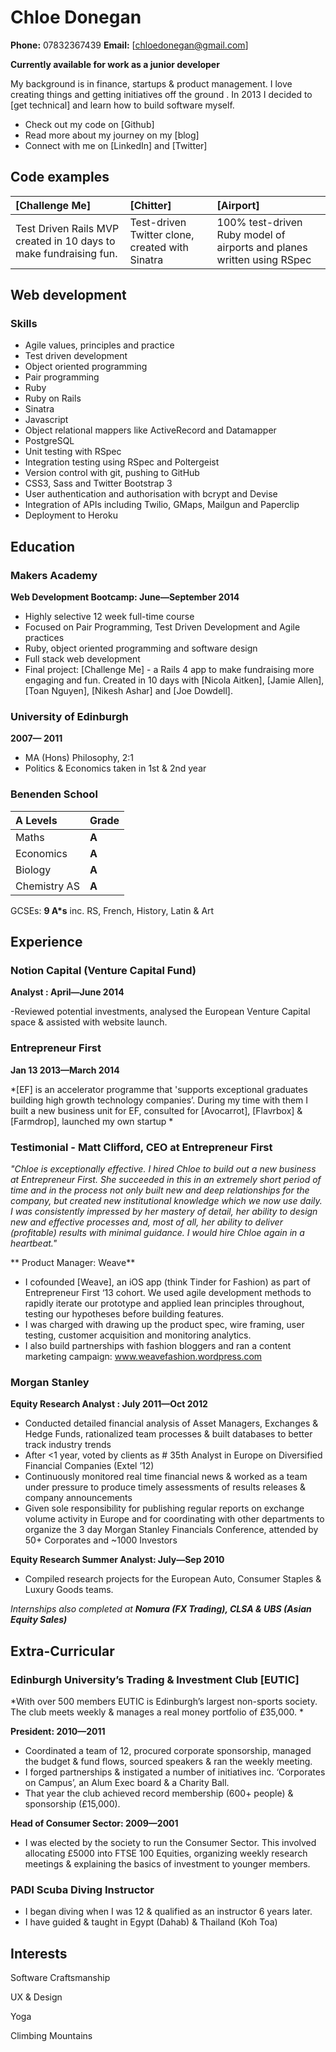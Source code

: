 Chloe Donegan
==============

**Phone:** 07832367439
**Email:** [chloedonegan@gmail.com]


**Currently available for work as a junior developer**

My background is in finance, startups & product management.
I love creating things and getting initiatives off the ground . In 2013 I decided to [get technical] and learn how to build software myself.

- Check out my code on [Github]
- Read more about my journey on my [blog]
- Connect with me on [LinkedIn] and [Twitter]

Code examples
-------------

| [Challenge Me] | [Chitter] | [Airport] |
|:--------------- |:-------- |:--------- |
| Test Driven Rails MVP created in 10 days to make fundraising fun. | Test-driven Twitter clone, created with Sinatra | 100% test-driven Ruby model of airports and planes written using RSpec |


Web development
---------------

### Skills

  - Agile values, principles and practice
  - Test­ driven development
  - Object­ oriented programming
  - Pair programming
  - Ruby
  - Ruby on Rails
  - Sinatra
  - Javascript
  - Object relational mappers like ActiveRecord and Datamapper
  - PostgreSQL
  - Unit testing with RSpec
  - Integration testing using RSpec and Poltergeist
  - Version control with git, pushing to GitHub
  - CSS3, Sass and Twitter Bootstrap 3
  - User authentication and authorisation with bcrypt and Devise
  - Integration of APIs including Twilio, GMaps, Mailgun and Paperclip
  - Deployment to Heroku

Education
----------

### Makers Academy
**Web Development Bootcamp: June&mdash;September 2014**

- Highly selective 12 week full-time course
- Focused on Pair Programming, Test Driven Development and Agile practices
- Ruby, object oriented programming and software design
- Full stack web development
- Final project: [Challenge Me] - a Rails 4 app to make fundraising more engaging and fun. Created in 10 days with [Nicola Aitken], [Jamie Allen], [Toan Nguyen], [Nikesh Ashar] and [Joe Dowdell].


### University of Edinburgh
**2007&mdash; 2011**
- MA (Hons) Philosophy, 2:1
- Politics & Economics taken in 1st & 2nd year

### Benenden School
| **A Levels** | **Grade**|
|:------------ |:-------- |
| Maths        | **A** |
| Economics    | **A** |
| Biology      | **A** |
| Chemistry AS | **A** |

GCSEs: **9 A*s** inc. RS, French, History, Latin & Art

Experience
----------
### Notion Capital (Venture Capital Fund)

**Analyst : April&mdash;June 2014**

-Reviewed potential investments, analysed the European Venture Capital space & assisted with website launch.

### Entrepreneur  First
**Jan 13 2013&mdash;March 2014**

*[EF] is an accelerator programme that 'supports exceptional graduates building high growth technology companies’. During my time with them I built a new business unit for EF, consulted for [Avocarrot], [Flavrbox] & [Farmdrop], launched my own startup  *



### Testimonial - Matt Clifford, CEO at Entrepreneur First
_"Chloe is exceptionally effective. I hired Chloe to build out a new business at Entrepreneur First. She succeeded in this in an extremely short period of time and in the process not only built new and deep relationships for the company, but created new institutional knowledge which we now use daily. I was consistently impressed by her mastery of detail, her ability to design new and effective processes and, most of all, her ability to deliver (profitable) results with minimal guidance. I would hire Chloe again in a heartbeat."_

** Product Manager: Weave**
- I cofounded [Weave], an iOS app (think Tinder for Fashion) as part of Entrepreneur First ‘13 cohort. We used agile development methods to rapidly iterate our prototype and applied lean principles throughout, testing our hypotheses before building features.
- I was charged with drawing up the product spec, wire framing, user testing, customer acquisition and monitoring analytics.
- I also build partnerships with fashion bloggers and ran a content marketing campaign: www.weavefashion.wordpress.com

### Morgan Stanley

**Equity Research Analyst : July 2011&mdash;Oct 2012**
- Conducted detailed financial analysis of Asset Managers, Exchanges & Hedge Funds, rationalized team processes & built databases to better track industry trends
- After <1 year, voted by clients as # 35th Analyst in Europe on Diversified Financial Companies (Extel ’12)
- Continuously monitored real time financial news & worked as a team under pressure to produce timely assessments of results releases & company announcements
- Given sole responsibility for publishing regular reports on exchange volume activity in Europe and for coordinating with other departments to organize the 3 day Morgan Stanley Financials Conference, attended by 50+ Corporates and ~1000 Investors

**Equity Research Summer Analyst: July&mdash;Sep 2010**
- Compiled research projects for the European Auto, Consumer Staples & Luxury Goods teams.

_Internships also completed at **Nomura (FX Trading), CLSA & UBS (Asian Equity Sales)**_

Extra-Curricular
----------

### Edinburgh University’s Trading & Investment Club [EUTIC]

*With over 500 members EUTIC is Edinburgh’s largest non-sports society.
The club meets weekly & manages a real money portfolio of £35,000.
*

**President: 2010&mdash;2011**
- Coordinated a team of 12, procured corporate sponsorship, managed the budget & fund flows, sourced speakers & ran the weekly meeting.
- I forged partnerships & instigated a number of initiatives inc. ‘Corporates on Campus’, an Alum Exec board & a Charity Ball.
- That year the club achieved record membership (600+ people) & sponsorship (£15,000).

**Head of Consumer Sector: 2009&mdash;2001**
- I was elected by the society to run the Consumer Sector. This involved allocating £5000 into FTSE 100 Equities, organizing weekly research meetings & explaining the basics of investment to younger members.

### PADI Scuba Diving Instructor
- I began diving when I was 12  & qualified as an instructor 6 years later.
- I have guided & taught in Egypt (Dahab) & Thailand (Koh Toa)

Interests
---------

Software Craftsmanship

UX & Design

Yoga

Climbing Mountains


